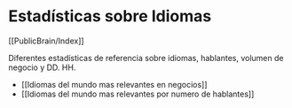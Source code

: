 # Estadísticas sobre Idiomas

[[PublicBrain/Index]]

Diferentes estadísticas de referencia sobre idiomas, hablantes, volumen de negocio y DD. HH.

* [[Idiomas del mundo mas relevantes en negocios]]
* [[Idiomas del mundo mas relevantes por numero de hablantes]]